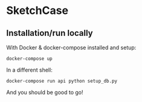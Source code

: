 # SketchCase

## Installation/run locally

With Docker & docker-compose installed and setup:

```
docker-compose up
```

In a different shell:

```
docker-compose run api python setup_db.py
```

And you should be good to go!
